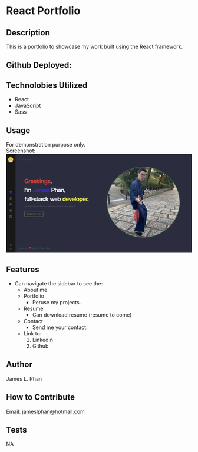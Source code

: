 # React Portfolio

## Description
This is a portfolio to showcase my work built using the React framework. 

## Github Deployed:


## Technolobies Utilized
- React
- JavaScript
- Sass

## Usage
For demonstration purpose only. <br />
Screenshot: <br />
![alt text](/react-portfolio/public/portfolio/ReactPortfolio/ReactPortfolio.png)

## Features
- Can navigate the sidebar to see the:
    * About me
    * Portfolio
        - Peruse my projects.
    * Resume
        - Can download resume (resume to come)
    * Contact
        - Send me your contact.
    * Link to:
        1. LinkedIn
        2. Github

## Author
James L. Phan

## How to Contribute
Email: jameslphan@hotmail.com

## Tests
NA